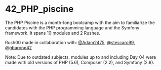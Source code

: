 # 42_PHP_piscine
The PHP Piscine is a month-long bootcamp with the aim to familiarize the candidates with the PHP programming language and the Symfony framework. It spans 10 modules and 2 Rushes.

Rush00 made in collaboration with: [@Adam2475](https://github.com/Adam2475), [@stescaro99](https://github.com/stescaro99), [@gbarone42](https://github.com/gbarone42)

Note: Due to outdated subjects, modules up to and including Day_04 were made with old versions of PHP (5.6), Composer (2.2), and Symfony (2.8).
